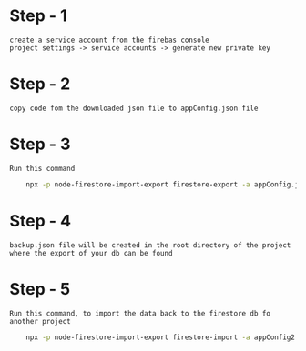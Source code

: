 # Step - 1

    create a service account from the firebas console
    project settings -> service accounts -> generate new private key

# Step - 2

    copy code fom the downloaded json file to appConfig.json file

# Step - 3

    Run this command

```bash
    npx -p node-firestore-import-export firestore-export -a appConfig.json -b backup.json
```

# Step - 4

    backup.json file will be created in the root directory of the project where the export of your db can be found

# Step - 5

    Run this command, to import the data back to the firestore db fo another project

```bash
    npx -p node-firestore-import-export firestore-import -a appConfig2.json -b backup.json
```
